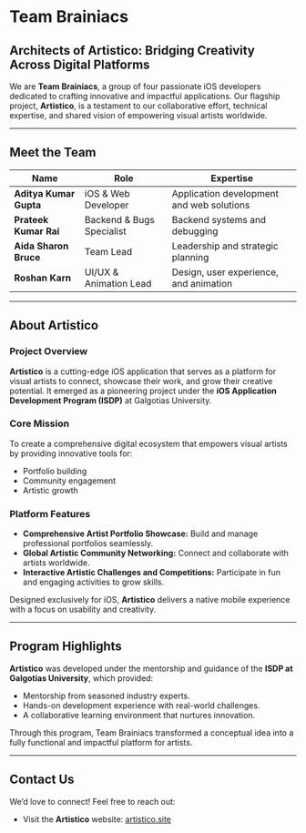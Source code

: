 # Team Brainiacs

## Architects of Artistico: Bridging Creativity Across Digital Platforms

We are **Team Brainiacs**, a group of four passionate iOS developers dedicated to crafting innovative and impactful applications. Our flagship project, **Artistico**, is a testament to our collaborative effort, technical expertise, and shared vision of empowering visual artists worldwide.

---

## Meet the Team

| **Name**                | **Role**                      | **Expertise**                            |
|-------------------------|--------------------------------|------------------------------------------|
| **Aditya Kumar Gupta**  | iOS & Web Developer           | Application development and web solutions |
| **Prateek Kumar Rai**   | Backend & Bugs Specialist     | Backend systems and debugging            |
| **Aida Sharon Bruce**   | Team Lead                     | Leadership and strategic planning         |
| **Roshan Karn**         | UI/UX & Animation Lead        | Design, user experience, and animation   |

---

## **About Artistico**

### **Project Overview**

**Artistico** is a cutting-edge iOS application that serves as a platform for visual artists to connect, showcase their work, and grow their creative potential. It emerged as a pioneering project under the **iOS Application Development Program (ISDP)** at Galgotias University.

### **Core Mission**

To create a comprehensive digital ecosystem that empowers visual artists by providing innovative tools for:
- Portfolio building
- Community engagement
- Artistic growth

### **Platform Features**
- **Comprehensive Artist Portfolio Showcase:** Build and manage professional portfolios seamlessly.
- **Global Artistic Community Networking:** Connect and collaborate with artists worldwide.
- **Interactive Artistic Challenges and Competitions:** Participate in fun and engaging activities to grow skills.

Designed exclusively for iOS, **Artistico** delivers a native mobile experience with a focus on usability and creativity.

---

## **Program Highlights**

**Artistico** was developed under the mentorship and guidance of the **ISDP at Galgotias University**, which provided:
- Mentorship from seasoned industry experts.
- Hands-on development experience with real-world challenges.
- A collaborative learning environment that nurtures innovation.

Through this program, Team Brainiacs transformed a conceptual idea into a fully functional and impactful platform for artists.

---

## **Contact Us**

We’d love to connect! Feel free to reach out:
- Visit the **Artistico** website: [artistico.site](https://artistico.site)
